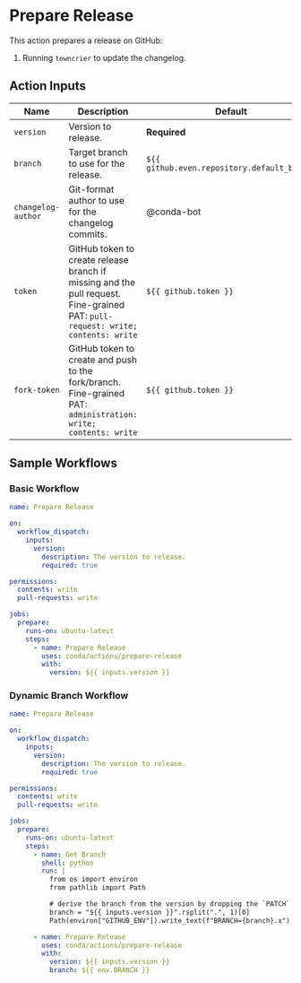 # Prepare Release

This action prepares a release on GitHub:
1. Running `towncrier` to update the changelog.

## Action Inputs

| Name | Description | Default |
| ---- | ----------- | ------- |
| `version` | Version to release. | **Required** |
| `branch` | Target branch to use for the release. | `${{ github.even.repository.default_branch` |
| `changelog-author` | Git-format author to use for the changelog commits. | @conda-bot |
| `token` | GitHub token to create release branch if missing and the pull request.<br>Fine-grained PAT: `pull-request: write; contents: write` | `${{ github.token }}` |
| `fork-token` | GitHub token to create and push to the fork/branch.<br>Fine-grained PAT: `administration: write; contents: write` | `${{ github.token }}` |

## Sample Workflows

### Basic Workflow

```yaml
name: Prepare Release

on:
  workflow_dispatch:
    inputs:
      version:
        description: The version to release.
        required: true

permissions:
  contents: write
  pull-requests: write

jobs:
  prepare:
    runs-on: ubuntu-latest
    steps:
      - name: Prepare Release
        uses: conda/actions/prepare-release
        with:
          version: ${{ inputs.version }}
```

### Dynamic Branch Workflow

```yaml
name: Prepare Release

on:
  workflow_dispatch:
    inputs:
      version:
        description: The version to release.
        required: true

permissions:
  contents: write
  pull-requests: write

jobs:
  prepare:
    runs-on: ubuntu-latest
    steps:
      - name: Get Branch
        shell: python
        run: |
          from os import environ
          from pathlib import Path

          # derive the branch from the version by dropping the `PATCH` and using `.x`
          branch = "${{ inputs.version }}".rsplit(".", 1)[0]
          Path(environ["GITHUB_ENV"]).write_text(f"BRANCH={branch}.x")

      - name: Prepare Release
        uses: conda/actions/prepare-release
        with:
          version: ${{ inputs.version }}
          branch: ${{ env.BRANCH }}
```
